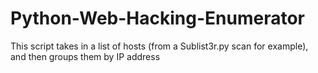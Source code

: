 # Python-Web-Hacking-Enumerator
This script takes in a list of hosts (from a Sublist3r.py scan for example), and then groups them by IP address
